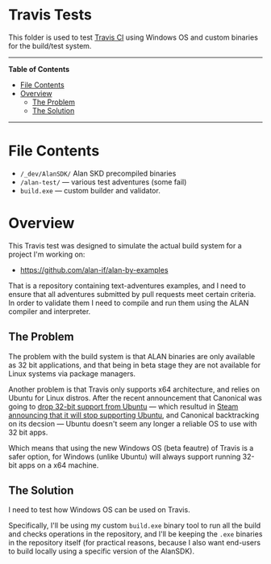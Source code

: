 # Travis Tests

This folder is used to test [Travis CI] using Windows OS and custom binaries for the build/test system.


-----

**Table of Contents**

<!-- MarkdownTOC autolink="true" bracket="round" autoanchor="false" lowercase="only_ascii" uri_encoding="true" levels="1,2,3" -->

- [File Contents](#file-contents)
- [Overview](#overview)
    - [The Problem](#the-problem)
    - [The Solution](#the-solution)

<!-- /MarkdownTOC -->

-----

# File Contents

- `/_dev/AlanSDK/` Alan SKD precompiled binaries
- `/alan-test/` — various test adventures (some fail)
- `build.exe` — custom builder and validator.


# Overview

This Travis test was designed to simulate the actual build system for a project I'm working on:

- https://github.com/alan-if/alan-by-examples

That is a repository containing text-adventures examples, and I need to ensure that all adventures submitted by pull requests meet certain criteria. In order to validate them I need to compile and run them using the ALAN compiler and interpreter.

## The Problem 

The problem with the build system is that ALAN binaries are only available as 32 bit applications, and that being in beta stage they are not available for Linux systems via package managers.

Another problem is that Travis only supports x64 architecture, and relies on Ubuntu for Linux distros. After the recent announcement that Canonical was going to [drop 32-bit support from Ubuntu] — which resultud in [Steam announcing that it will stop supporting Ubuntu], and Canonical backtracking on its decsion —  Ubuntu doesn't seem any longer a reliable OS to use with 32 bit apps.

Which means that using the new Windows OS (beta feautre) of Travis is a safer option, for Windows (unlike Ubuntu) will always support running 32-bit apps on a x64 machine.

## The Solution

I need to test how Windows OS can be used on Travis.

Specifically, I'll be using my custom `build.exe` binary tool to run all the build and checks operations in the repository, and I'll be keeping the `.exe` binaries in the repository itself (for practical reasons, because I also want end-users to build locally using a specific version of the AlanSDK).



<!-----------------------------------------------------------------------------
                               REFERENCE LINKS
------------------------------------------------------------------------------>

[Travis CI]: https://travis-ci.com "Visit Travis CI website"
[ALAN]: https://www.alanif.se/ "Visit ALAN website"

<!-- Ubuntu drops x32 support -->

[Steam announcing that it will stop supporting Ubuntu]: https://www.engadget.com/2019/06/22/steam-will-stop-supporting-ubuntu-linux/
[drop 32-bit support from Ubuntu]: https://www.engadget.com/2019/06/24/canonical-ubuntu-linux-32-bit-support/

<!-- EOF -->